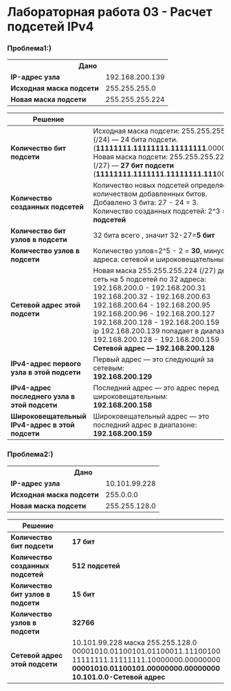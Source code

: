 # Лабораторная работа 03 - Расчет подсетей IPv4

### Проблема1:)

<table style="width: 100%;">
  <tr>
    <th colspan="2" style="text-align:center;">Дано</th>
  </tr>
  <tr>
    <td><strong>IP-адрес узла</strong></td>
    <td>192.168.200.139</td>
  </tr>
  <tr>
    <td><strong>Исходная маска подсети</strong></td>
    <td>255.255.255.0</td>
  </tr>
  <tr>
    <td><strong>Новая маска подсети</strong></td>
    <td>255.255.255.224</td>
  </tr>
</table>

 Решение                                    |                                                                                 |
|---------------------------------------------|------------------------------------------------------------------------------------------|
| **Количество бит подсети**                  | Исходная маска подсети: 255.255.255.0 (/24) — 24 бита подсети.(**11111111.11111111.11111111**.00000000)<br> Новая маска подсети: 255.255.255.224 (/27) — **27 бит подсети** (**11111111.1111111.11111111.111**00000)|
| **Количество созданных подсетей**           |  Количество новых подсетей определяется количеством добавленных битов.<br> Добавлено 3 бита: 27 - 24 = 3.<br> Количество созданных подсетей: 2^3 = **8 подсетей**                          |
| **Количество бит узлов в подсети**          | 32 бита всего , значит 32-27=**5 бит**                                                   |
| **Количество узлов в подсети**              |Количество узлов=2^5 - 2 = **30**, минус 2 адреса: сетевой и широковещательный.                               |
| **Сетевой адрес этой подсети**              |Новая маска 255.255.255.224 (/27) делит сеть на 5 подсетей по 32 адреса:<br>  192.168.200.0 - 192.168.200.31<br> 192.168.200.32 - 192.168.200.63<br>192.168.200.64 - 192.168.200.95<br>192.168.200.96 - 192.168.200.127<br>192.168.200.128 - 192.168.200.159<br>  ip 192.168.200.139 попадает в диапазон 192.168.200.128 - 192.168.200.159<br>**Сетевой адрес — 192.168.200.128**|
| **IPv4-адрес первого узла в этой подсети**  |Первый адрес — это следующий за сетевым:<br> **192.168.200.129**    |
| **IPv4-адрес последнего узла в этой подсети**|Последний адрес — это адрес перед широковещательным:<br> **192.168.200.158**         |
| **Широковещательный IPv4-адрес в этой подсети**|Широковещательный адрес — это последний адрес в диапазоне:<br> **192.168.200.159** 

### Проблема2:)

<table style="width: 100%;">
  <tr>
    <th colspan="2" style="text-align:center;">Дано</th>
  </tr>
  <tr>
    <td><strong>IP-адрес узла</strong></td>
    <td>10.101.99.228</td>
  </tr>
  <tr>
    <td><strong>Исходная маска подсети</strong></td>
    <td>255.0.0.0</td>
  </tr>
  <tr>
    <td><strong>Новая маска подсети</strong></td>
    <td>255.255.128.0</td>
  </tr>
</table>

| Решение                          |                                     |
|----------------------------------|-------------------------------------|
**Количество бит подсети** | **17 бит**|
**Количество созданных подсетей**| **512 подсетей**|
**Количество бит узлов в подсети** | **15 бит**
**Количество узлов в подсети** | **32766**
**Сетевой адрес этой подсети** | 10.101.99.228 маска 255.255.128.0 <br> 00001010.01100101.01100011.11100100<br>11111111.11111111.10000000.00000000<br>**00001010.01100101.00000000.00000000**<br>**10.101.0.0-Сетевой адрес**